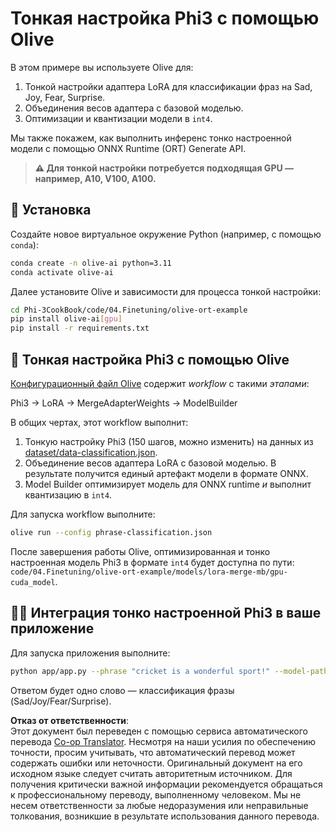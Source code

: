 <!--
CO_OP_TRANSLATOR_METADATA:
{
  "original_hash": "4164123a700fecd535d850f09506d72a",
  "translation_date": "2025-07-16T16:01:07+00:00",
  "source_file": "code/03.Finetuning/olive-ort-example/README.md",
  "language_code": "ru"
}
-->
# Тонкая настройка Phi3 с помощью Olive

В этом примере вы используете Olive для:

1. Тонкой настройки адаптера LoRA для классификации фраз на Sad, Joy, Fear, Surprise.
1. Объединения весов адаптера с базовой моделью.
1. Оптимизации и квантизации модели в `int4`.

Мы также покажем, как выполнить инференс тонко настроенной модели с помощью ONNX Runtime (ORT) Generate API.

> **⚠️ Для тонкой настройки потребуется подходящая GPU — например, A10, V100, A100.**

## 💾 Установка

Создайте новое виртуальное окружение Python (например, с помощью `conda`):

```bash
conda create -n olive-ai python=3.11
conda activate olive-ai
```

Далее установите Olive и зависимости для процесса тонкой настройки:

```bash
cd Phi-3CookBook/code/04.Finetuning/olive-ort-example
pip install olive-ai[gpu]
pip install -r requirements.txt
```

## 🧪 Тонкая настройка Phi3 с помощью Olive
[Конфигурационный файл Olive](../../../../../code/03.Finetuning/olive-ort-example/phrase-classification.json) содержит *workflow* с такими *этапами*:

Phi3 -> LoRA -> MergeAdapterWeights -> ModelBuilder

В общих чертах, этот workflow выполнит:

1. Тонкую настройку Phi3 (150 шагов, можно изменить) на данных из [dataset/data-classification.json](../../../../../code/03.Finetuning/olive-ort-example/dataset/dataset-classification.json).
1. Объединение весов адаптера LoRA с базовой моделью. В результате получится единый артефакт модели в формате ONNX.
1. Model Builder оптимизирует модель для ONNX runtime *и* выполнит квантизацию в `int4`.

Для запуска workflow выполните:

```bash
olive run --config phrase-classification.json
```

После завершения работы Olive, оптимизированная и тонко настроенная модель Phi3 в формате `int4` будет доступна по пути: `code/04.Finetuning/olive-ort-example/models/lora-merge-mb/gpu-cuda_model`.

## 🧑‍💻 Интеграция тонко настроенной Phi3 в ваше приложение

Для запуска приложения выполните:

```bash
python app/app.py --phrase "cricket is a wonderful sport!" --model-path models/lora-merge-mb/gpu-cuda_model
```

Ответом будет одно слово — классификация фразы (Sad/Joy/Fear/Surprise).

**Отказ от ответственности**:  
Этот документ был переведен с помощью сервиса автоматического перевода [Co-op Translator](https://github.com/Azure/co-op-translator). Несмотря на наши усилия по обеспечению точности, просим учитывать, что автоматический перевод может содержать ошибки или неточности. Оригинальный документ на его исходном языке следует считать авторитетным источником. Для получения критически важной информации рекомендуется обращаться к профессиональному переводу, выполненному человеком. Мы не несем ответственности за любые недоразумения или неправильные толкования, возникшие в результате использования данного перевода.